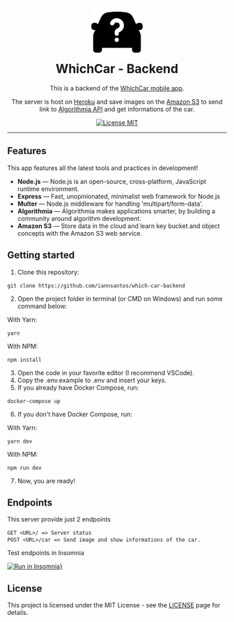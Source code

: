 <h1 align="center">
  <img src="assets/car.png" alt="car question" width="120">
<br>
WhichCar - Backend
</h1>

<p align="center">This is a backend of the <a target="_blank" href="https://github.com/iannsantos/which-car-mobile">WhichCar mobile app</a>.</p>
<p align="center">The server is host on <a target="_blank" href="https://heroku.com">Heroku</a> and save images on the <a target="_blank" href="https://aws.amazon.com/pt/s3/">Amazon S3</a> to send link to <a href="https://algorithmia.com/algorithms/LgoBE/CarMakeandModelRecognition" target="_blank">Algorithmia API</a> and get informations of the car.</p>

<p align="center">
  <a href="https://opensource.org/licenses/MIT">
    <img src="https://img.shields.io/badge/License-MIT-blue.svg" alt="License MIT">
  </a>
</p>

<hr />

## Features
This app features all the latest tools and practices in development!

- **Node.js** — Node.js is an open-source, cross-platform, JavaScript runtime environment.
- **Express** — Fast, unopinionated, minimalist web framework for Node.js
- **Multer** — Node.js middleware for handling 'multipart/form-data'.
- **Algorithmia** — Algorithmia makes applications smarter, by building a community around algorithm development.
- **Amazon S3** — Store data in the cloud and learn key bucket and object concepts with the Amazon S3 web service.

## Getting started
1. Clone this repository:
```
git clone https://github.com/iannsantos/which-car-backend
```
2. Open the project folder in terminal (or CMD on Windows) and run some command below:

  With Yarn:
  ```
  yarn
  ```
  With NPM:
  ```
  npm install
  ```
3. Open the code in your favorite editor (I recommend VSCode).
4. Copy the .env.example to .env and insert your keys.
5. If you already have Docker Compose, run:
```
docker-compose up
```
6. If you don't have Docker Compose, run:

  With Yarn:
  ```
  yarn dev
  ```
  With NPM:
  ```
  npm run dev
  ```
7. Now, you are ready!

## Endpoints
This server provide just 2 endpoints
```
GET <URL>/ => Server status
POST <URL>/car => Send image and show informations of the car.
```
Test endpoints in Insomnia

[![Run in Insomnia}](https://insomnia.rest/images/run.svg)](https://insomnia.rest/run/?label=WhichCar&uri=https%3A%2F%2Fraw.githubusercontent.com%2Fiannsantos%2Fwhich-car-backend%2Fmaster%2Finsomnia_button.json)

## License

This project is licensed under the MIT License - see the [LICENSE](https://opensource.org/licenses/MIT) page for details.
